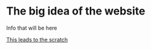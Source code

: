 <!DOCTYPE html>
<html lang="en-us">
<html>
<head>
</head>
<h1>The big idea of the website</h1>
<p>Info that will be here</p>
<a href="https://scratch.mit.edu/projects/270680561/">This leads to the scratch</a>
<html>
    
